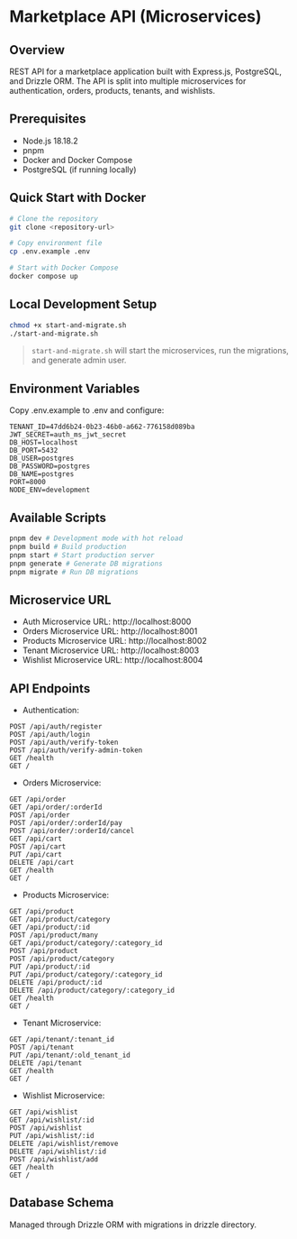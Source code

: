 # Marketplace API (Microservices)

## Overview

REST API for a marketplace application built with Express.js, PostgreSQL, and Drizzle ORM. The API is split into multiple microservices for authentication, orders, products, tenants, and wishlists.

## Prerequisites

- Node.js 18.18.2
- pnpm
- Docker and Docker Compose
- PostgreSQL (if running locally)

## Quick Start with Docker

```bash
# Clone the repository
git clone <repository-url>

# Copy environment file
cp .env.example .env

# Start with Docker Compose
docker compose up
```

## Local Development Setup

```bash
chmod +x start-and-migrate.sh
./start-and-migrate.sh
```
> `start-and-migrate.sh` will start the microservices, run the migrations, and generate admin user.

## Environment Variables

Copy .env.example to .env and configure:

```
TENANT_ID=47dd6b24-0b23-46b0-a662-776158d089ba
JWT_SECRET=auth_ms_jwt_secret
DB_HOST=localhost
DB_PORT=5432
DB_USER=postgres
DB_PASSWORD=postgres
DB_NAME=postgres
PORT=8000
NODE_ENV=development

```

## Available Scripts

```bash
pnpm dev # Development mode with hot reload
pnpm build # Build production
pnpm start # Start production server
pnpm generate # Generate DB migrations
pnpm migrate # Run DB migrations
```

## Microservice URL

* Auth Microservice URL: http://localhost:8000
* Orders Microservice URL: http://localhost:8001
* Products Microservice URL: http://localhost:8002
* Tenant Microservice URL: http://localhost:8003
* Wishlist Microservice URL: http://localhost:8004

## API Endpoints

* Authentication:
```
POST /api/auth/register
POST /api/auth/login
POST /api/auth/verify-token
POST /api/auth/verify-admin-token
GET /health
GET /
```
* Orders Microservice:
```
GET /api/order
GET /api/order/:orderId
POST /api/order
POST /api/order/:orderId/pay
POST /api/order/:orderId/cancel
GET /api/cart
POST /api/cart
PUT /api/cart
DELETE /api/cart
GET /health
GET /
```
* Products Microservice:
```
GET /api/product
GET /api/product/category
GET /api/product/:id
POST /api/product/many
GET /api/product/category/:category_id
POST /api/product
POST /api/product/category
PUT /api/product/:id
PUT /api/product/category/:category_id
DELETE /api/product/:id
DELETE /api/product/category/:category_id
GET /health
GET /
```
* Tenant Microservice:
```
GET /api/tenant/:tenant_id
POST /api/tenant
PUT /api/tenant/:old_tenant_id
DELETE /api/tenant
GET /health
GET /
```
* Wishlist Microservice:
```
GET /api/wishlist
GET /api/wishlist/:id
POST /api/wishlist
PUT /api/wishlist/:id
DELETE /api/wishlist/remove
DELETE /api/wishlist/:id
POST /api/wishlist/add
GET /health
GET /
```

## Database Schema

Managed through Drizzle ORM with migrations in drizzle directory.
